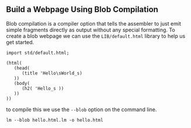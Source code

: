 
## Build a Webpage Using Blob Compilation

Blob compilation is a compiler option that tells the assembler to just emit simple fragments directly as output without any special formatting.
To create a blob webpage we can use the `LIB/default.html` library to help us get started.

```
import std/default.html;

(html(
   (head(
      (title 'Hello\sWorld_s)
   ))
   (body(
      (h2( 'Hello_s ))
   ))
))
```

to compile this we use the `--blob` option on the command line.

```
lm --blob hello.html.lm -o hello.html
```

